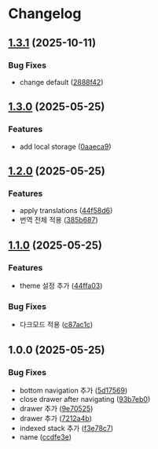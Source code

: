 # Changelog

## [1.3.1](https://github.com/MontyCoder0701/flutter-starter/compare/v1.3.0...v1.3.1) (2025-10-11)


### Bug Fixes

* change default ([2888f42](https://github.com/MontyCoder0701/flutter-starter/commit/2888f421b37899ac1333acffa97f9049ea401109))

## [1.3.0](https://github.com/MontyCoder0701/flutter-starter/compare/v1.2.0...v1.3.0) (2025-05-25)


### Features

* add local storage ([0aaeca9](https://github.com/MontyCoder0701/flutter-starter/commit/0aaeca9c3e770a49c753b74760b8543d4aad6f53))

## [1.2.0](https://github.com/MontyCoder0701/flutter-starter/compare/v1.1.0...v1.2.0) (2025-05-25)


### Features

* apply translations ([44f58d6](https://github.com/MontyCoder0701/flutter-starter/commit/44f58d60ace62576e5dea0cd875deb84b5dd6b55))
* 번역 전체 적용 ([385b687](https://github.com/MontyCoder0701/flutter-starter/commit/385b687e3b005cd7c0cb97f1976c6ac1c4b140a1))

## [1.1.0](https://github.com/MontyCoder0701/flutter-starter/compare/v1.0.0...v1.1.0) (2025-05-25)


### Features

* theme 설정 추가 ([44ffa03](https://github.com/MontyCoder0701/flutter-starter/commit/44ffa03699bbdb0723d9b17926e34aff0299541e))


### Bug Fixes

* 다크모드 적용 ([c87ac1c](https://github.com/MontyCoder0701/flutter-starter/commit/c87ac1c78f1fb47891f1d83b724c3b51b7622484))

## 1.0.0 (2025-05-25)


### Bug Fixes

* bottom navigation 추가 ([5d17569](https://github.com/MontyCoder0701/flutter-starter/commit/5d17569e86718bbc3bfe7ee93043b839b45d9f03))
* close drawer after navigating ([93b7eb0](https://github.com/MontyCoder0701/flutter-starter/commit/93b7eb04c699872d75680d03eaf83caaa02f1dbf))
* drawer 추가 ([9e70525](https://github.com/MontyCoder0701/flutter-starter/commit/9e70525ec89d8752e5620348912be0302c28f6c4))
* drawer 추가 ([7212a4b](https://github.com/MontyCoder0701/flutter-starter/commit/7212a4b028bc1b5f43fd31b1f0f5045dada07629))
* indexed stack 추가 ([f3e78c7](https://github.com/MontyCoder0701/flutter-starter/commit/f3e78c7a8c5b4693e43db705909a8457f90cf524))
* name ([ccdfe3e](https://github.com/MontyCoder0701/flutter-starter/commit/ccdfe3eec8089689a4035bf63c702c54d19a1722))
